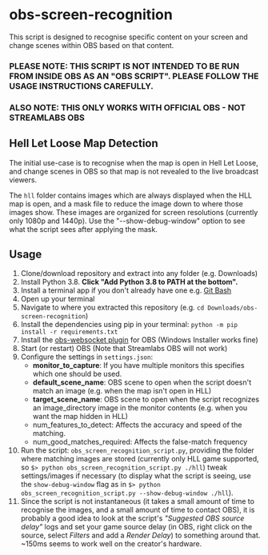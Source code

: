 # obs-screen-recognition

This script is designed to recognise specific content on your screen and change scenes within OBS based on that content.

### PLEASE NOTE: THIS SCRIPT IS NOT INTENDED TO BE RUN FROM INSIDE OBS AS AN "OBS SCRIPT". PLEASE FOLLOW THE USAGE INSTRUCTIONS CAREFULLY.

### ALSO NOTE: THIS ONLY WORKS WITH OFFICIAL OBS - NOT STREAMLABS OBS

## Hell Let Loose Map Detection

The initial use-case is to recognise when the map is open in Hell Let Loose, and change scenes in OBS so that map is not revealed to the live broadcast viewers.

The `hll` folder contains images which are always displayed when the HLL map is open, and a mask file to reduce the image down to where those images show. These images are organized for screen resolutions (currently only 1080p and 1440p). Use the "--show-debug-window" option to see what the script sees after applying the mask.

## Usage
1. Clone/download repository and extract into any folder (e.g. Downloads)
2. Install Python 3.8. **Click "Add Python 3.8 to PATH at the bottom".**
3. Install a terminal app if you don't already have one e.g. [Git Bash](https://gitforwindows.org/)
4. Open up your terminal
5. Navigate to where you extracted this repository (e.g. `cd Downloads/obs-screen-recognition`)
4. Install the dependencies using pip in your terminal: `python -m pip install -r requirements.txt`
5. Install the [obs-websocket plugin](https://obsproject.com/forum/resources/obs-websocket-remote-control-obs-studio-from-websockets.466/) for OBS (Windows Installer works fine)
6. Start (or restart) OBS (Note that Streamlabs OBS will not work)
6. Configure the settings in `settings.json`:
    - **monitor_to_capture**: If you have multiple monitors this specifies which one should be used.
    - **default_scene_name**: OBS scene to open when the script doesn't match an image (e.g. when the map isn't open in HLL)
    - **target_scene_name**: OBS scene to open when the script recognizes an image_directory image in the monitor contents (e.g. when you want the map hidden in HLL)
    - num_features_to_detect: Affects the accuracy and speed of the matching.
    - num_good_matches_required: Affects the false-match frequency
7. Run the script: `obs_screen_recognition_script.py`, providing the folder where matching images are stored (currently only HLL game supported, so `$> python obs_screen_recognition_script.py ./hll`) tweak settings/images if necessary (to display what the script is seeing, use the `show-debug-window` flag as in `$> python obs_screen_recognition_script.py --show-debug-window ./hll`).
8. Since the script is not instantaneous (it takes a small amount of time to recognise the images, and a small amount of time to contact OBS), it is probably a good idea to look at the script's _"Suggested OBS source delay"_ logs and set your game source delay (in OBS, right click on the source, select _Filters_ and add a _Render Delay_) to something around that. ~150ms seems to work well on the creator's hardware.
